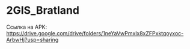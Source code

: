 # 2GIS_Bratland

Ссылка на APK: https://drive.google.com/drive/folders/1neYaVwPmxlx8xZFPxktqoyxoc-ArbwHj?usp=sharing 
